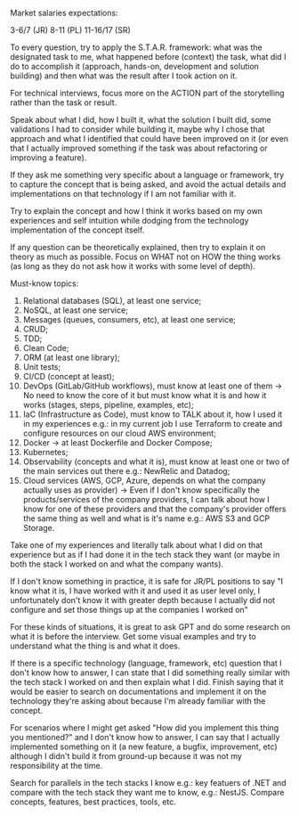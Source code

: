 Market salaries expectations:

3-6/7 (JR)
8-11 (PL)
11-16/17 (SR)

To every question, try to apply the S.T.A.R. framework: what was the designated task to me, what happened before (context) the task, what did I do to accomplish it (approach, hands-on, development and solution building) and then what was the result after I took action on it.

For technical interviews, focus more on the ACTION part of the storytelling rather than the task or result. 

Speak about what I did, how I built it, what the solution I built did, some validations I had to consider while building it, maybe why I chose that approach and what I identified that could have been improved on it (or even that I actually improved something if the task was about refactoring or improving a feature).

If they ask me something very specific about a language or framework, try to capture the concept that is being asked, and avoid the actual details and implementations on that technology if I am not familiar with it.

Try to explain the concept and how I think it works based on my own experiences and self intuition while dodging from the technology implementation of the concept itself.

If any question can be theoretically explained, then try to explain it on theory as much as possible. Focus on WHAT not on HOW the thing works (as long as they do not ask how it works with some level of depth).

Must-know topics:
1. Relational databases (SQL), at least one service;
2. NoSQL, at least one service;
3. Messages (queues, consumers, etc), at least one service;
4. CRUD;
5. TDD;
6. Clean Code;
7. ORM (at least one library);
8. Unit tests;
9. CI/CD (concept at least);
10. DevOps (GitLab/GitHub workflows), must know at least one of them -> No need to know the core of it but must know what it is and how it works (stages, steps, pipeline, examples, etc);
11. IaC (Infrastructure as Code), must know to TALK about it, how I used it in my experiences e.g.: in my current job I use Terraform to create and configure resources on our cloud AWS environment;
12. Docker -> at least Dockerfile and Docker Compose;
13. Kubernetes;
14. Observability (concepts and what it is), must know at least one or two of the main services out there e.g.: NewRelic and Datadog;
15. Cloud services (AWS, GCP, Azure, depends on what the company actually uses as provider) -> Even if I don't know specifically the products/services of the company providers, I can talk about how I know for one of these providers and that the company's provider offers the same thing as well and what is it's name e.g.: AWS S3 and GCP Storage.

Take one of my experiences and literally talk about what I did on that experience but as if I had done it in the tech stack they want (or maybe in both the stack I worked on and what the company wants).

If I don't know something in practice, it is safe for JR/PL positions to say "I know what it is, I have worked with it and used it as user level only, I unfortunately don't know it with greater depth because I actually did not configure and set those things up at the companies I worked on"

For these kinds of situations, it is great to ask GPT and do some research on what it is before the interview. Get some visual examples and try to understand what the thing is and what it does.

If there is a specific technology (language, framework, etc) question that I don't know how to answer, I can state that I did something really similar with the tech stack I worked on and then explain what I did. Finish saying that it would be easier to search on documentations and implement it on the technology they're asking about because I'm already familiar with the concept.

For scenarios where I might get asked "How did you implement this thing you mentioned?" and I don't know how to answer, I can say that I actually implemented something on it (a new feature, a bugfix, improvement, etc) although I didn't build it from ground-up because it was not my responsibility at the time.

Search for parallels in the tech stacks I know e.g.: key featuers of .NET and compare with the tech stack they want me to know, e.g.: NestJS.
Compare concepts, features, best practices, tools, etc.
